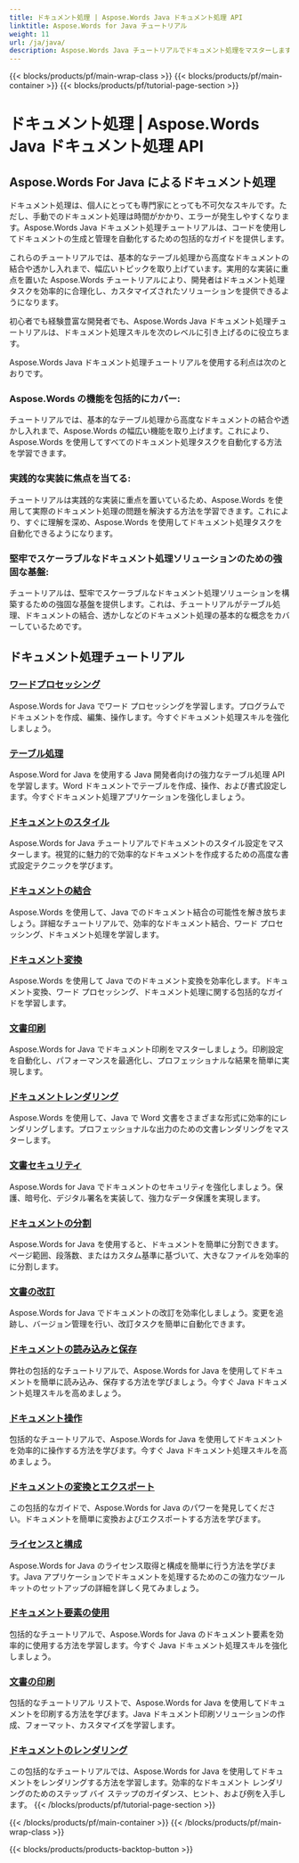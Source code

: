 ```yaml
---
title: ドキュメント処理 | Aspose.Words Java ドキュメント処理 API
linktitle: Aspose.Words for Java チュートリアル
weight: 11
url: /ja/java/
description: Aspose.Words Java チュートリアルでドキュメント処理をマスターします。ワード処理、テーブル処理、マージなどを学習します。ドキュメント タスクを効率的に自動化します。
---
```


{{< blocks/products/pf/main-wrap-class >}}
{{< blocks/products/pf/main-container >}}
{{< blocks/products/pf/tutorial-page-section >}}

# ドキュメント処理 | Aspose.Words Java ドキュメント処理 API

## Aspose.Words For Java によるドキュメント処理
ドキュメント処理は、個人にとっても専門家にとっても不可欠なスキルです。ただし、手動でのドキュメント処理は時間がかかり、エラーが発生しやすくなります。Aspose.Words Java ドキュメント処理チュートリアルは、コードを使用してドキュメントの生成と管理を自動化するための包括的なガイドを提供します。

これらのチュートリアルでは、基本的なテーブル処理から高度なドキュメントの結合や透かし入れまで、幅広いトピックを取り上げています。実用的な実装に重点を置いた Aspose.Words チュートリアルにより、開発者はドキュメント処理タスクを効率的に合理化し、カスタマイズされたソリューションを提供できるようになります。

初心者でも経験豊富な開発者でも、Aspose.Words Java ドキュメント処理チュートリアルは、ドキュメント処理スキルを次のレベルに引き上げるのに役立ちます。

Aspose.Words Java ドキュメント処理チュートリアルを使用する利点は次のとおりです。

### Aspose.Words の機能を包括的にカバー: 
チュートリアルでは、基本的なテーブル処理から高度なドキュメントの結合や透かし入れまで、Aspose.Words の幅広い機能を取り上げます。これにより、Aspose.Words を使用してすべてのドキュメント処理タスクを自動化する方法を学習できます。
### 実践的な実装に焦点を当てる: 
チュートリアルは実践的な実装に重点を置いているため、Aspose.Words を使用して実際のドキュメント処理の問題を解決する方法を学習できます。これにより、すぐに理解を深め、Aspose.Words を使用してドキュメント処理タスクを自動化できるようになります。
### 堅牢でスケーラブルなドキュメント処理ソリューションのための強固な基盤:
チュートリアルは、堅牢でスケーラブルなドキュメント処理ソリューションを構築するための強固な基盤を提供します。これは、チュートリアルがテーブル処理、ドキュメントの結合、透かしなどのドキュメント処理の基本的な概念をカバーしているためです。
## ドキュメント処理チュートリアル
### [ワードプロセッシング](./word-processing/) 
Aspose.Words for Java でワード プロセッシングを学習します。プログラムでドキュメントを作成、編集、操作します。今すぐドキュメント処理スキルを強化しましょう。
### [テーブル処理](./table-processing/)
Aspose.Word for Java を使用する Java 開発者向けの強力なテーブル処理 API を学習します。Word ドキュメントでテーブルを作成、操作、および書式設定します。今すぐドキュメント処理アプリケーションを強化しましょう。
### [ドキュメントのスタイル](./document-styling/)
Aspose.Words for Java チュートリアルでドキュメントのスタイル設定をマスターします。視覚的に魅力的で効率的なドキュメントを作成するための高度な書式設定テクニックを学びます。 
### [ドキュメントの結合](./document-merging/)
Aspose.Words を使用して、Java でのドキュメント結合の可能性を解き放ちましょう。詳細なチュートリアルで、効率的なドキュメント結合、ワード プロセッシング、ドキュメント処理を学習します。 
### [ドキュメント変換](./document-converting/)
Aspose.Words を使用して Java でのドキュメント変換を効率化します。ドキュメント変換、ワード プロセッシング、ドキュメント処理に関する包括的なガイドを学習します。
### [文書印刷](./document-printing/)
Aspose.Words for Java でドキュメント印刷をマスターしましょう。印刷設定を自動化し、パフォーマンスを最適化し、プロフェッショナルな結果を簡単に実現します。
### [ドキュメントレンダリング](./document-rendering/)
Aspose.Words を使用して、Java で Word 文書をさまざまな形式に効率的にレンダリングします。プロフェッショナルな出力のための文書レンダリングをマスターします。
### [文書セキュリティ](./document-security/)
Aspose.Words for Java でドキュメントのセキュリティを強化しましょう。保護、暗号化、デジタル署名を実装して、強力なデータ保護を実現します。 
### [ドキュメントの分割](./document-splitting/)
Aspose.Words for Java を使用すると、ドキュメントを簡単に分割できます。ページ範囲、段落数、またはカスタム基準に基づいて、大きなファイルを効率的に分割します。
### [文書の改訂](./document-revision/)
Aspose.Words for Java でドキュメントの改訂を効率化しましょう。変更を追跡し、バージョン管理を行い、改訂タスクを簡単に自動化できます。 
### [ドキュメントの読み込みと保存](./document-loading-and-saving/)
弊社の包括的なチュートリアルで、Aspose.Words for Java を使用してドキュメントを簡単に読み込み、保存する方法を学びましょう。今すぐ Java ドキュメント処理スキルを高めましょう。
### [ドキュメント操作](./document-manipulation/)
包括的なチュートリアルで、Aspose.Words for Java を使用してドキュメントを効率的に操作する方法を学びます。今すぐ Java ドキュメント処理スキルを高めましょう。
### [ドキュメントの変換とエクスポート](./document-conversion-and-export/)
この包括的なガイドで、Aspose.Words for Java のパワーを発見してください。ドキュメントを簡単に変換およびエクスポートする方法を学びます。
### [ライセンスと構成](./licensing-and-configuration/)
Aspose.Words for Java のライセンス取得と構成を簡単に行う方法を学びます。Java アプリケーションでドキュメントを処理するためのこの強力なツールキットのセットアップの詳細を詳しく見てみましょう。
### [ドキュメント要素の使用](./using-document-elements/)
包括的なチュートリアルで、Aspose.Words for Java のドキュメント要素を効率的に使用する方法を学習します。今すぐ Java ドキュメント処理スキルを強化しましょう。
### [文書の印刷](./printing-documents/)
包括的なチュートリアル リストで、Aspose.Words for Java を使用してドキュメントを印刷する方法を学びます。Java ドキュメント印刷ソリューションの作成、フォーマット、カスタマイズを学習します。
### [ドキュメントのレンダリング](./rendering-documents/)
この包括的なチュートリアルでは、Aspose.Words for Java を使用してドキュメントをレンダリングする方法を学習します。効率的なドキュメント レンダリングのためのステップ バイ ステップのガイダンス、ヒント、および例を入手します。
{{< /blocks/products/pf/tutorial-page-section >}}

{{< /blocks/products/pf/main-container >}}
{{< /blocks/products/pf/main-wrap-class >}}

{{< blocks/products/products-backtop-button >}}
